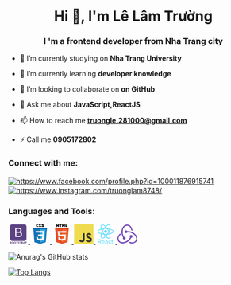 <h1 align="center">Hi 👋, I'm Lê Lâm Trường</h1>
<h3 align="center">I 'm a frontend developer from Nha Trang city</h3>

- 🔭 I’m currently studying on **Nha Trang University**

- 🌱 I’m currently learning **developer knowledge**

- 👯 I’m looking to collaborate on **on GitHub**

- 💬 Ask me about **JavaScript,ReactJS**

- 📫 How to reach me **truongle.281000@gmail.com**

- ⚡ Call me **0905172802**

<div>
<h3 align="left">Connect with me:</h3>
<span>
<a href="https://fb.com/https://www.facebook.com/profile.php?id=100011876915741" target="blank"><img align="center" src="https://raw.githubusercontent.com/rahuldkjain/github-profile-readme-generator/master/src/images/icons/Social/facebook.svg" alt="https://www.facebook.com/profile.php?id=100011876915741" height="30" width="40" /></a>
<a href="https://instagram.com/https://www.instagram.com/truonglam8748/" target="blank"><img align="center" src="https://raw.githubusercontent.com/rahuldkjain/github-profile-readme-generator/master/src/images/icons/Social/instagram.svg" alt="https://www.instagram.com/truonglam8748/" height="30" width="40" /></a>
</span>
</div>

<h3 align="left">Languages and Tools:</h3>
<p align="left"> <a href="https://getbootstrap.com" target="_blank"> <img src="https://raw.githubusercontent.com/devicons/devicon/master/icons/bootstrap/bootstrap-plain-wordmark.svg" alt="bootstrap" width="40" height="40"/> </a> <a href="https://www.w3schools.com/css/" target="_blank"> <img src="https://raw.githubusercontent.com/devicons/devicon/master/icons/css3/css3-original-wordmark.svg" alt="css3" width="40" height="40"/> </a> <a href="https://www.w3.org/html/" target="_blank"> <img src="https://raw.githubusercontent.com/devicons/devicon/master/icons/html5/html5-original-wordmark.svg" alt="html5" width="40" height="40"/> </a> <a href="https://developer.mozilla.org/en-US/docs/Web/JavaScript" target="_blank"> <img src="https://raw.githubusercontent.com/devicons/devicon/master/icons/javascript/javascript-original.svg" alt="javascript" width="40" height="40"/> </a> <a href="https://reactjs.org/" target="_blank"> <img src="https://raw.githubusercontent.com/devicons/devicon/master/icons/react/react-original-wordmark.svg" alt="react" width="40" height="40"/> </a> <a href="https://redux.js.org" target="_blank"> <img src="https://raw.githubusercontent.com/devicons/devicon/master/icons/redux/redux-original.svg" alt="redux" width="40" height="40"/> </a> </p>


![Anurag's GitHub stats](https://github-readme-stats.vercel.app/api?username=LamTruongJS&theme=outrun&show_icons=true)

[![Top Langs](https://github-readme-stats.vercel.app/api/top-langs/?username=LamTruongJS&layout=compact&theme=outrun)](https://github.com/anuraghazra/github-readme-stats)


